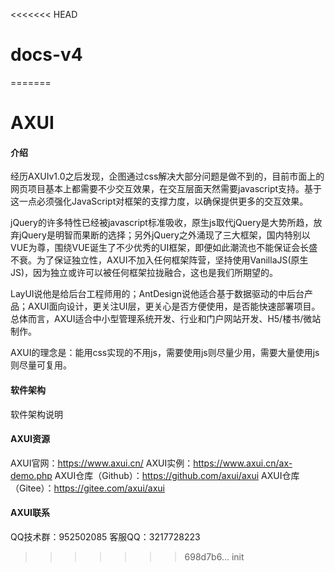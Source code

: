 <<<<<<< HEAD
# docs-v4
=======
# AXUI

#### 介绍
经历AXUIv1.0之后发现，企图通过css解决大部分问题是做不到的，目前市面上的网页项目基本上都需要不少交互效果，在交互层面天然需要javascript支持。基于这一点必须强化JavaScript对框架的支撑力度，以确保提供更多的交互效果。

jQuery的许多特性已经被javascript标准吸收，原生js取代jQuery是大势所趋，放弃jQuery是明智而果断的选择；另外jQuery之外涌现了三大框架，国内特别以VUE为尊，围绕VUE诞生了不少优秀的UI框架，即便如此潮流也不能保证会长盛不衰。为了保证独立性，AXUI不加入任何框架阵营，坚持使用VanillaJS(原生JS)，因为独立或许可以被任何框架拉拢融合，这也是我们所期望的。

LayUI说他是给后台工程师用的；AntDesign说他适合基于数据驱动的中后台产品；AXUI面向设计，更关注UI层，更关心是否方便使用，是否能快速部署项目。总体而言，AXUI适合中小型管理系统开发、行业和门户网站开发、H5/楼书/微站制作。

AXUI的理念是：能用css实现的不用js，需要使用js则尽量少用，需要大量使用js则尽量可复用。

#### 软件架构
软件架构说明


#### AXUI资源

AXUI官网：https://www.axui.cn/
AXUI实例：https://www.axui.cn/ax-demo.php
AXUI仓库（Github）：https://github.com/axui/axui
AXUI仓库（Gitee）：https://gitee.com/axui/axui


#### AXUI联系

QQ技术群：952502085
客服QQ：3217728223

>>>>>>> 698d7b6... init
